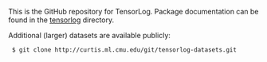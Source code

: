 This is the GitHub repository for TensorLog. Package documentation can be found in the [tensorlog](tensorlog) directory.

Additional (larger) datasets are available publicly:

     $ git clone http://curtis.ml.cmu.edu/git/tensorlog-datasets.git

